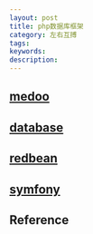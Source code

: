 ```yaml
---
layout: post
title: php数据库框架
category: 左右互搏
tags:
keywords: 
description: 
---
```


## [medoo](https://github.com/catfan/Medoo)

## [database](https://github.com/illuminate/database)

## [redbean](https://github.com/gabordemooij/redbean)

## [symfony](https://github.com/doctrine/doctrine2)

## Reference

